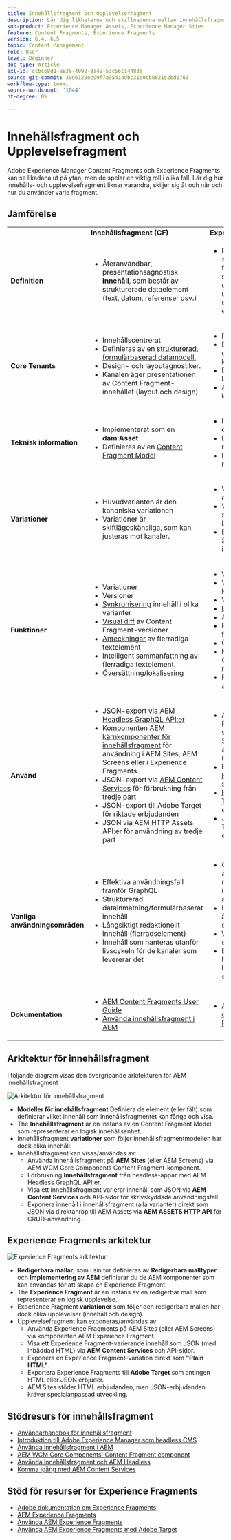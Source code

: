 ```yaml
---
title: Innehållsfragment och Upplevelsefragment
description: Lär dig likheterna och skillnaderna mellan innehållsfragment och Experience Fragments, och när och hur du använder varje typ.
sub-product: Experience Manager Assets, Experience Manager Sites
feature: Content Fragments, Experience Fragments
version: 6.4, 6.5
topic: Content Management
role: User
level: Beginner
doc-type: Article
exl-id: ccbc68d1-a83e-4092-9a49-53c56c14483e
source-git-commit: 30d6120ec99f7a95414dbc31c0cb002152bd6763
workflow-type: tm+mt
source-wordcount: '1044'
ht-degree: 0%

---
```


# Innehållsfragment och Upplevelsefragment

Adobe Experience Manager Content Fragments och Experience Fragments kan se likadana ut på ytan, men de spelar en viktig roll i olika fall. Lär dig hur innehålls- och upplevelsefragment liknar varandra, skiljer sig åt och när och hur du använder varje fragment.

## Jämförelse

<table>
<tbody><tr><td><strong> </strong></td>
<td><strong>Innehållsfragment (CF)</strong></td>
<td><strong>Experience Fragments (XF)</strong></td>
</tr><tr><td><strong>Definition</strong></td>
<td><ul>
<li>Återanvändbar, presentationsagnostisk <strong>innehåll</strong>, som består av strukturerade dataelement (text, datum, referenser osv.)</li>
</ul>
</td>
<td><ul>
<li>En återanvändbar, sammansatt av en eller flera AEM komponenter som definierar innehåll och presentation som utgör en <strong>upplevelse</strong> som är meningsfull på egen hand</li>
</ul>
</td>
</tr><tr><td><strong>Core Tenants</strong></td>
<td><ul>
<li>Innehållscentrerat</li>
<li>Definieras av en <a href="https://experienceleague.adobe.com/docs/experience-manager-65/assets/fragments/content-fragments-models.html?lang=en" target="_blank">strukturerad, formulärbaserad datamodell.</a></li>
<li>Design- och layoutagnostiker.</li>
<li>Kanalen äger presentationen av Content Fragment-innehållet (layout och design)</li>
</ul>
</td>
<td><ul>
<li>Presentationscentrerad</li>
<li>Definieras av ostrukturerad komposition för AEM</li>
<li>Definierar design och layout för innehåll</li>
<li>Används som det är i kanaler</li>
</ul>
</td>
</tr><tr><td><strong>Teknisk information</strong></td>
<td><ul>
<li>Implementerat som en <strong>dam:Asset</strong></li>
<li>Definieras av en <a href="https://experienceleague.adobe.com/docs/experience-manager-65/assets/fragments/content-fragments-models.html?lang=en" target="_blank">Content Fragment Model</a></li>
</ul>
</td>
<td><ul>
<li>Implementerat som en <strong>cq:Sida</strong></li>
<li>Definieras av redigerbara mallar</li>
<li>Inbyggd HTML-rendering</li>
</ul>
</td>
</tr><tr><td><strong>Variationer</strong></td>
<td><ul>
<li>Huvudvarianten är den kanoniska variationen</li>
<li>Variationer är skiftlägeskänsliga, som kan justeras mot kanaler.</li>
</ul>
</td>
<td><ul>
<li>Variationer är kanal- eller kontextspecifika</li>
<li>Variationer hålls synkroniserade via AEM Live Copy</li>
<li><a href="https://experienceleague.adobe.com/docs/experience-manager-65/authoring/authoring/experience-fragments.html" target="_blank">Byggblock</a> tillåta återanvändning av innehåll i olika varianter</li>
</ul>
</td>
</tr><tr><td><strong>Funktioner</strong></td>
<td><ul>
<li>Variationer</li>
<li>Versioner</li>
<li><a href="https://experienceleague.adobe.com/docs/experience-manager-65/assets/fragments/content-fragments-variations.html?lang=en#synchronizing-with-master" target="_blank">Synkronisering</a> innehåll i olika varianter</li>
<li><a href="https://experienceleague.adobe.com/docs/experience-manager-65/assets/fragments/content-fragments-managing.html?lang=en#comparing-fragment-versions" target="_blank">Visual diff</a> av Content Fragment-versioner</li>
<li><a href="https://experienceleague.adobe.com/docs/experience-manager-65/assets/fragments/content-fragments-variations.html?lang=en#annotating-a-content-fragment" target="_blank">Anteckningar</a> av flerradiga textelement</li>
<li>Intelligent <a href="https://experienceleague.adobe.com/docs/experience-manager-65/assets/fragments/content-fragments-variations.html?lang=en#summarizing-text" target="_blank">sammanfattning</a> av flerradiga textelement.</li>
<li><a href="https://experienceleague.adobe.com/docs/experience-manager-65/assets/fragments/creating-translation-projects-for-content-fragments.html?lang=en" target="_blank">Översättning/lokalisering</a></li>
</ul>
</td>
<td><ul>
<li>Variationer</li>
<li>Variationer som live-kopior</li>
<li>Versioner</li>
<li><a href="https://experienceleague.adobe.com/docs/experience-manager-65/authoring/authoring/experience-fragments.html?lang=en#building-blocks" target="_blank">Byggblock</a></li>
<li>Anteckningar</li>
<li>Responsiv layout och förhandsgranskning</li>
<li>Översättning/lokalisering</li>
<li>Komplex datamodell via Content Fragment-referenser</li>
<li>Förhandsgranskning i appen</li>
</ul>
</td>
</tr><tr><td><strong>Använd</strong></td>
<td><ul>
<li>JSON-export via <a href="https://experienceleague.adobe.com/landing/experience-manager/headless/developer.html">AEM Headless GraphQL API:er</a></li>
<li><a href="https://experienceleague.adobe.com/docs/experience-manager-core-components/using/components/content-fragment-component.html" target="_blank">Komponenten AEM kärnkomponenter för innehållsfragment</a> för användning i AEM Sites, AEM Screens eller i Experience Fragments.</li>
<li>JSON-export via <a href="https://experienceleague.adobe.com/docs/experience-manager-learn/getting-started-with-aem-headless/content-services/overview.html?lang=en" target="_blank">AEM Content Services</a> för förbrukning från tredje part</li>
<li>JSON-export till Adobe Target för riktade erbjudanden</li>
<li>JSON via AEM HTTP Assets API:er för användning av tredje part</li>
</ul>
</td>
<td><ul>
<li>AEM Experience Fragment-komponent som ska användas i AEM Sites, AEM Screens eller andra Experience Fragments.</li>
<li>Exportera som <a href="https://experienceleague.adobe.com/docs/experience-manager-65/authoring/authoring/experience-fragments.html?lang=en" target="_blank">Plain HTML</a> för användning i system från tredje part</li>
<li><a href="https://experienceleague.adobe.com/docs/experience-manager-65/administering/integration/experience-fragments-target.html?lang=en" target="_blank">HTML export till Adobe Target</a> för riktade erbjudanden</li>
<li>JSON-export till Adobe Target för riktade erbjudanden</li>
</ul>
</td>
</tr><tr><td><strong>Vanliga användningsområden</strong></td>
<td><ul>
<li>Effektiva användningsfall framför GraphQL</li>
<li>Strukturerad datainmatning/formulärbaserat innehåll</li>
<li>Långsiktigt redaktionellt innehåll (flerradselement)</li>
<li>Innehåll som hanteras utanför livscykeln för de kanaler som levererar det</li>
</ul>
</td>
<td><ul>
<li>Centraliserad hantering av marknadsföringsmaterial i flera kanaler med hjälp av olika kanaler.</li>
<li>Innehåll som återanvänds på flera sidor på en webbplats.</li>
<li>Webbplatsfärg (t.ex. sidhuvud och sidfot)</li>
<li>En upplevelse som hanteras utanför livscykeln för de kanaler som levererar den</li>
</ul>
</td>
</tr><tr><td><strong>Dokumentation</strong></td>
<td><ul>
<li><a href="https://experienceleague.adobe.com/docs/experience-manager-65/assets/home.html?lang=en&amp;topic=/experience-manager/6-5/assets/morehelp/content-fragments.ug.js" target="_blank">AEM Content Fragments User Guide</a></li>
<li><a href="https://experienceleague.adobe.com/docs/experience-manager-learn/sites/content-fragments/content-fragments-feature-video-use.html?lang=en" target="_blank">Använda innehållsfragment i AEM</a></li>
</ul>
</td>
<td><ul>
<li><a href="https://experienceleague.adobe.com/docs/experience-manager-65/authoring/authoring/experience-fragments.html?lang=en" target="_blank">Adobe dokumentation om Experience Fragments</a></li>
</ul>
</td>
</tr></tbody></table>

## Arkitektur för innehållsfragment

I följande diagram visas den övergripande arkitekturen för AEM innehållsfragment

![Arkitektur för innehållsfragment](./assets/content-fragments-architecture.png)

+ **Modeller för innehållsfragment** Definiera de element (eller fält) som definierar vilket innehåll som innehållsfragmentet kan fånga och visa.
+ The **Innehållsfragment** är en instans av en Content Fragment Model som representerar en logisk innehållsenhet.
+ Innehållsfragment **variationer** som följer innehållsfragmentmodellen har dock olika innehåll.
+ Innehållsfragment kan visas/användas av:
   + Använda innehållsfragment på **AEM Sites** (eller AEM Screens) via AEM WCM Core Components Content Fragment-komponent.
   + Förbrukning **Innehållsfragment** från headless-appar med AEM Headless GraphQL API:er.
   + Visa ett innehållsfragment varierar innehåll som JSON via **AEM Content Services** och API-sidor för skrivskyddade användningsfall.
   + Exponera innehåll i innehållsfragment (alla varianter) direkt som JSON via direktanrop till AEM Assets via **AEM ASSETS HTTP API** för CRUD-användning.

## Experience Fragments arkitektur

![Experience Fragments arkitektur](./assets/experience-fragments-architecture.png)

+ **Redigerbara mallar**, som i sin tur definieras av **Redigerbara malltyper** och **Implementering av AEM** definierar du de AEM komponenter som kan användas för att skapa en Experience Fragment.
+ The **Experience Fragment** är en instans av en redigerbar mall som representerar en logisk upplevelse.
+ Experience Fragment **variationer** som följer den redigerbara mallen har dock olika upplevelser (innehåll och design).
+ Upplevelsefragment kan exponeras/användas av:
   + Använda Experience Fragments på AEM Sites (eller AEM Screens) via komponenten AEM Experience Fragment.
   + Visa ett Experience Fragment-varierande innehåll som JSON (med inbäddad HTML) via **AEM Content Services** och API-sidor.
   + Exponera en Experience Fragment-variation direkt som **&quot;Plain HTML&quot;**.
   + Exportera Experience Fragments till **Adobe Target** som antingen HTML eller JSON erbjuder.
   + AEM Sites stöder HTML erbjudanden, men JSON-erbjudanden kräver specialanpassad utveckling.

## Stödresurs för innehållsfragment

+ [Användarhandbok för innehållsfragment](https://experienceleague.adobe.com/docs/experience-manager-65/assets/home.html?lang=en&amp;topic=/experience-manager/6-5/assets/morehelp/content-fragments.ug.js)
+ [Introduktion till Adobe Experience Manager som headless CMS](https://experienceleague.adobe.com/docs/experience-manager-cloud-service/content/headless/introduction.html)
+ [Använda innehållsfragment i AEM](https://experienceleague.adobe.com/docs/experience-manager-learn/sites/content-fragments/content-fragments-feature-video-use.html?lang=en)
+ [AEM WCM Core Components&#39; Content Fragment component](https://experienceleague.adobe.com/docs/experience-manager-core-components/using/components/content-fragment-component.html)
+ [Använda innehållsfragment och AEM Headless](https://experienceleague.adobe.com/docs/experience-manager-learn/getting-started-with-aem-headless/overview.html?lang=en)
+ [Komma igång med AEM Content Services](https://experienceleague.adobe.com/docs/experience-manager-learn/getting-started-with-aem-headless/content-services/overview.html?lang=en)

## Stöd för resurser för Experience Fragments

+ [Adobe dokumentation om Experience Fragments](https://experienceleague.adobe.com/docs/experience-manager-65/authoring/authoring/experience-fragments.html?lang=en)
+ [AEM Experience Fragments](https://experienceleague.adobe.com/docs/experience-manager-learn/sites/experience-fragments/experience-fragments-feature-video-use.html?lang=en)
+ [Använda AEM Experience Fragments](https://experienceleague.adobe.com/docs/experience-manager-learn/sites/experience-fragments/experience-fragments-feature-video-use.html?lang=en)
+ [Använda AEM Experience Fragments med Adobe Target](https://medium.com/adobetech/experience-fragments-and-adobe-target-d8d74381b9b2)
